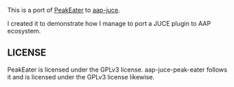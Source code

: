 This is a port of [PeakEater](https://github.com/vvvar/PeakEater) to [aap-juce](https://github.com/atsushieno/aap-juce).

I created it to demonstrate how I manage to port a JUCE plugin to AAP ecosystem.

## LICENSE

PeakEater is licensed under the GPLv3 license. aap-juce-peak-eater follows it and is licensed under the GPLv3 license likewise.
